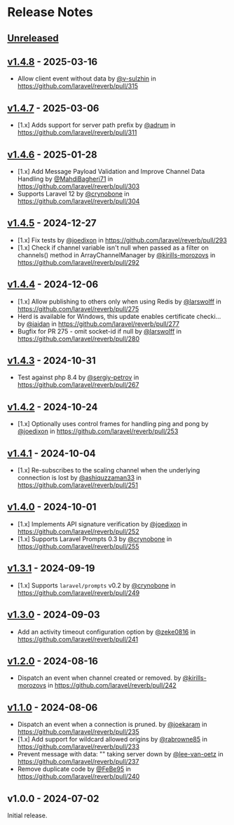 # Release Notes

## [Unreleased](https://github.com/laravel/reverb/compare/v1.4.8...main)

## [v1.4.8](https://github.com/laravel/reverb/compare/v1.4.7...v1.4.8) - 2025-03-16

* Allow client event without data by [@v-sulzhin](https://github.com/v-sulzhin) in https://github.com/laravel/reverb/pull/315

## [v1.4.7](https://github.com/laravel/reverb/compare/v1.4.6...v1.4.7) - 2025-03-06

* [1.x] Adds support for server path prefix by [@adrum](https://github.com/adrum) in https://github.com/laravel/reverb/pull/311

## [v1.4.6](https://github.com/laravel/reverb/compare/v1.4.5...v1.4.6) - 2025-01-28

* [1.x] Add Message Payload Validation and Improve Channel Data Handling by [@MahdiBagheri71](https://github.com/MahdiBagheri71) in https://github.com/laravel/reverb/pull/303
* Supports Laravel 12 by [@crynobone](https://github.com/crynobone) in https://github.com/laravel/reverb/pull/304

## [v1.4.5](https://github.com/laravel/reverb/compare/v1.4.4...v1.4.5) - 2024-12-27

* [1.x] Fix tests by [@joedixon](https://github.com/joedixon) in https://github.com/laravel/reverb/pull/293
* [1.x] Check if channel variable isn't null when passed as a filter on channels() method in ArrayChannelManager by [@kirills-morozovs](https://github.com/kirills-morozovs) in https://github.com/laravel/reverb/pull/292

## [v1.4.4](https://github.com/laravel/reverb/compare/v1.4.3...v1.4.4) - 2024-12-06

* [1.x] Allow publishing to others only when using Redis by [@larswolff](https://github.com/larswolff) in https://github.com/laravel/reverb/pull/275
* Herd is available for Windows, this update enables certificate checki… by [@iaidan](https://github.com/iaidan) in https://github.com/laravel/reverb/pull/277
* Bugfix for PR 275 - omit socket-id if null by [@larswolff](https://github.com/larswolff) in https://github.com/laravel/reverb/pull/280

## [v1.4.3](https://github.com/laravel/reverb/compare/v1.4.2...v1.4.3) - 2024-10-31

* Test against php 8.4 by [@sergiy-petrov](https://github.com/sergiy-petrov) in https://github.com/laravel/reverb/pull/267

## [v1.4.2](https://github.com/laravel/reverb/compare/v1.4.1...v1.4.2) - 2024-10-24

* [1.x] Optionally uses control frames for handling ping and pong by [@joedixon](https://github.com/joedixon) in https://github.com/laravel/reverb/pull/253

## [v1.4.1](https://github.com/laravel/reverb/compare/v1.4.0...v1.4.1) - 2024-10-04

* [1.x] Re-subscribes to the scaling channel when the underlying connection is lost by [@ashiquzzaman33](https://github.com/ashiquzzaman33) in https://github.com/laravel/reverb/pull/251

## [v1.4.0](https://github.com/laravel/reverb/compare/v1.3.1...v1.4.0) - 2024-10-01

* [1.x] Implements API signature verification by [@joedixon](https://github.com/joedixon) in https://github.com/laravel/reverb/pull/252
* [1.x] Supports Laravel Prompts 0.3 by [@crynobone](https://github.com/crynobone) in https://github.com/laravel/reverb/pull/255

## [v1.3.1](https://github.com/laravel/reverb/compare/v1.3.0...v1.3.1) - 2024-09-19

* [1.x] Supports `laravel/prompts` v0.2 by [@crynobone](https://github.com/crynobone) in https://github.com/laravel/reverb/pull/249

## [v1.3.0](https://github.com/laravel/reverb/compare/v1.2.0...v1.3.0) - 2024-09-03

* Add an activity timeout configuration option by [@zeke0816](https://github.com/zeke0816) in https://github.com/laravel/reverb/pull/241

## [v1.2.0](https://github.com/laravel/reverb/compare/v1.1.0...v1.2.0) - 2024-08-16

* Dispatch an event when channel created or removed. by [@kirills-morozovs](https://github.com/kirills-morozovs) in https://github.com/laravel/reverb/pull/242

## [v1.1.0](https://github.com/laravel/reverb/compare/v1.0.0...v1.1.0) - 2024-08-06

* Dispatch an event when a connection is pruned. by [@joekaram](https://github.com/joekaram) in https://github.com/laravel/reverb/pull/235
* [1.x] Add support for wildcard allowed origins by [@rabrowne85](https://github.com/rabrowne85) in https://github.com/laravel/reverb/pull/233
* Prevent message with data: "" taking server down by [@lee-van-oetz](https://github.com/lee-van-oetz) in https://github.com/laravel/reverb/pull/237
* Remove duplicate code by [@FeBe95](https://github.com/FeBe95) in https://github.com/laravel/reverb/pull/240

## v1.0.0 - 2024-07-02

Initial release.
